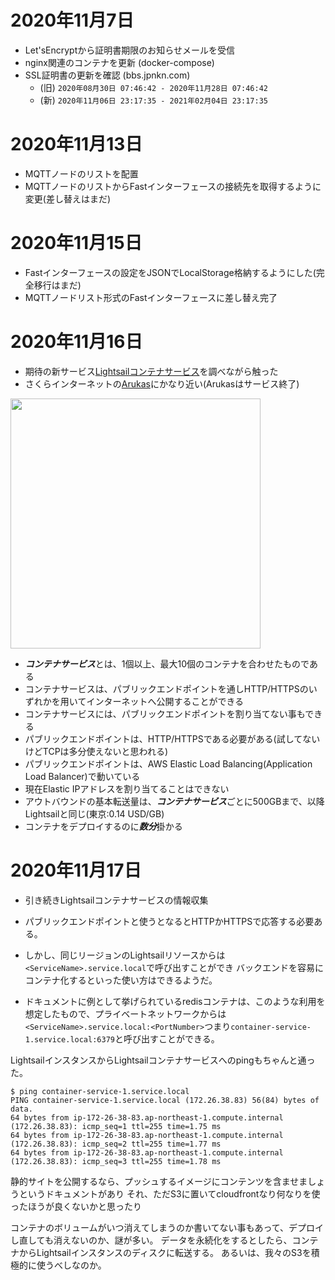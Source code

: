 # 2020年11月7日
- Let'sEncryptから証明書期限のお知らせメールを受信
- nginx関連のコンテナを更新 (docker-compose)
- SSL証明書の更新を確認 (bbs.jpnkn.com)
  - (旧) `2020年08月30日 07:46:42 - 2020年11月28日 07:46:42`
  - (新) `2020年11月06日 23:17:35 - 2021年02月04日 23:17:35`

# 2020年11月13日
- MQTTノードのリストを配置
- MQTTノードのリストからFastインターフェースの接続先を取得するように変更(差し替えはまだ)

# 2020年11月15日
- Fastインターフェースの設定をJSONでLocalStorage格納するようにした(完全移行はまだ)
- MQTTノードリスト形式のFastインターフェースに差し替え完了

# 2020年11月16日
- 期待の新サービス[Lightsailコンテナサービス](https://lightsail.aws.amazon.com/ls/docs/ja_jp/articles/amazon-lightsail-container-services)を調べながら触った
- さくらインターネットの[Arukas](https://cloud.watch.impress.co.jp/docs/news/1113482.html)にかなり近い(Arukasはサービス終了)

<img src="https://d9yljz1nd5001.cloudfront.net/en_us/3169c714125d61f7c437496350c2c334/images/amazon-lightsail-container-service-diagram.png" width="400px">

- ***コンテナサービス***とは、1個以上、最大10個のコンテナを合わせたものである
- コンテナサービスは、パブリックエンドポイントを通しHTTP/HTTPSのいずれかを用いてインターネットへ公開することができる
- コンテナサービスには、パブリックエンドポイントを割り当てない事もできる
- パブリックエンドポイントは、HTTP/HTTPSである必要がある(試してないけどTCPは多分使えないと思われる)
- パブリックエンドポイントは、AWS Elastic Load Balancing(Application Load Balancer)で動いている
- 現在Elastic IPアドレスを割り当てることはできない
- アウトバウンドの基本転送量は、***コンテナサービス***ごとに500GBまで、以降Lightsailと同じ(東京:0.14 USD/GB)
- コンテナをデプロイするのに***数分***掛かる

# 2020年11月17日

- 引き続きLightsailコンテナサービスの情報収集

- パブリックエンドポイントと使うとなるとHTTPかHTTPSで応答する必要ある。
- しかし、同じリージョンのLightsailリソースからは```<ServiceName>.service.local```で呼び出すことができ
バックエンドを容易にコンテナ化するといった使い方はできるようだ。

- ドキュメントに例として挙げられているredisコンテナは、このような利用を想定したもので、プライベートネットワークからは
```<ServiceName>.service.local:<PortNumber>```つまり```container-service-1.service.local:6379```と呼び出すことができる。

LightsailインスタンスからLightsailコンテナサービスへのpingもちゃんと通った。
```
$ ping container-service-1.service.local
PING container-service-1.service.local (172.26.38.83) 56(84) bytes of data.
64 bytes from ip-172-26-38-83.ap-northeast-1.compute.internal (172.26.38.83): icmp_seq=1 ttl=255 time=1.75 ms
64 bytes from ip-172-26-38-83.ap-northeast-1.compute.internal (172.26.38.83): icmp_seq=2 ttl=255 time=1.77 ms
64 bytes from ip-172-26-38-83.ap-northeast-1.compute.internal (172.26.38.83): icmp_seq=3 ttl=255 time=1.78 ms
```

静的サイトを公開するなら、プッシュするイメージにコンテンツを含ませましょうというドキュメントがあり
それ、ただS3に置いてcloudfrontなり何なりを使ったほうが良くないかと思ったり

コンテナのボリュームがいつ消えてしまうのか書いてない事もあって、デプロイし直しても消えないのか、謎が多い。
データを永続化をするとしたら、コンテナからLightsailインスタンスのディスクに転送する。
あるいは、我々のS3を積極的に使うべしなのか。
